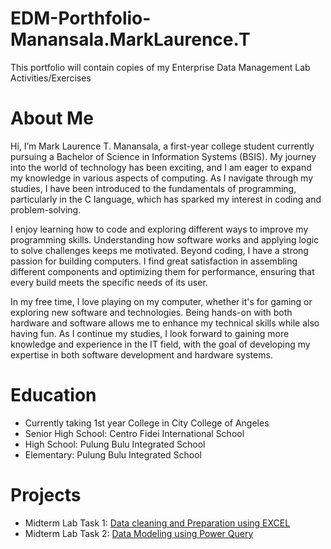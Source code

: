 # EDM-Porthfolio-Manansala.MarkLaurence.T
This portfolio will contain copies of my Enterprise Data Management Lab Activities/Exercises

# About Me

Hi, I’m Mark Laurence T. Manansala, a first-year college student currently pursuing a Bachelor of Science in Information Systems (BSIS). My journey into the world of technology has been exciting, and I am eager to expand my knowledge in various aspects of computing. As I navigate through my studies, I have been introduced to the fundamentals of programming, particularly in the C language, which has sparked my interest in coding and problem-solving.  

I enjoy learning how to code and exploring different ways to improve my programming skills. Understanding how software works and applying logic to solve challenges keeps me motivated. Beyond coding, I have a strong passion for building computers. I find great satisfaction in assembling different components and optimizing them for performance, ensuring that every build meets the specific needs of its user.  

In my free time, I love playing on my computer, whether it's for gaming or exploring new software and technologies. Being hands-on with both hardware and software allows me to enhance my technical skills while also having fun. As I continue my studies, I look forward to gaining more knowledge and experience in the IT field, with the goal of developing my expertise in both software development and hardware systems.

# Education
- Currently taking 1st year College in City College of Angeles
- Senior High School: Centro Fidei International School
- High School: Pulung Bulu Integrated School
- Elementary: Pulung Bulu Integrated School

# Projects
- Midterm Lab Task 1: [Data cleaning and Preparation using EXCEL](MidTermLab1)
- Midterm Lab Task 2: [Data Modeling using Power Query]()
